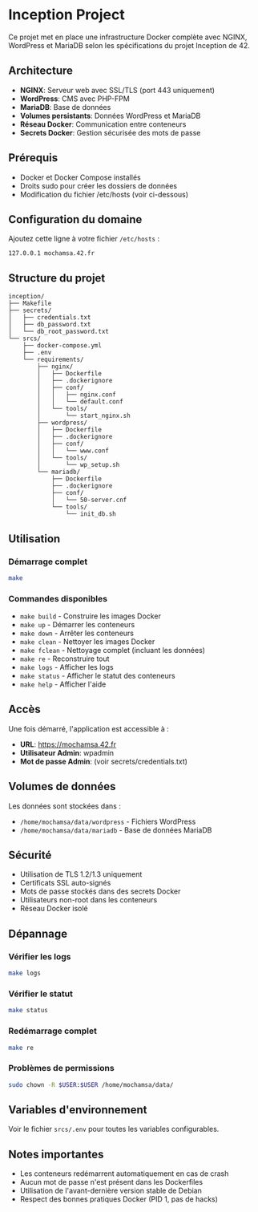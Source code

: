 # Inception Project

Ce projet met en place une infrastructure Docker complète avec NGINX, WordPress et MariaDB selon les spécifications du projet Inception de 42.

## Architecture

- **NGINX**: Serveur web avec SSL/TLS (port 443 uniquement)
- **WordPress**: CMS avec PHP-FPM
- **MariaDB**: Base de données
- **Volumes persistants**: Données WordPress et MariaDB
- **Réseau Docker**: Communication entre conteneurs
- **Secrets Docker**: Gestion sécurisée des mots de passe

## Prérequis

- Docker et Docker Compose installés
- Droits sudo pour créer les dossiers de données
- Modification du fichier /etc/hosts (voir ci-dessous)

## Configuration du domaine

Ajoutez cette ligne à votre fichier `/etc/hosts` :

```
127.0.0.1 mochamsa.42.fr
```

## Structure du projet

```
inception/
├── Makefile
├── secrets/
│   ├── credentials.txt
│   ├── db_password.txt
│   └── db_root_password.txt
└── srcs/
    ├── docker-compose.yml
    ├── .env
    └── requirements/
        ├── nginx/
        │   ├── Dockerfile
        │   ├── .dockerignore
        │   ├── conf/
        │   │   ├── nginx.conf
        │   │   └── default.conf
        │   └── tools/
        │       └── start_nginx.sh
        ├── wordpress/
        │   ├── Dockerfile
        │   ├── .dockerignore
        │   ├── conf/
        │   │   └── www.conf
        │   └── tools/
        │       └── wp_setup.sh
        └── mariadb/
            ├── Dockerfile
            ├── .dockerignore
            ├── conf/
            │   └── 50-server.cnf
            └── tools/
                └── init_db.sh
```

## Utilisation

### Démarrage complet
```bash
make
```

### Commandes disponibles

- `make build` - Construire les images Docker
- `make up` - Démarrer les conteneurs
- `make down` - Arrêter les conteneurs
- `make clean` - Nettoyer les images Docker
- `make fclean` - Nettoyage complet (incluant les données)
- `make re` - Reconstruire tout
- `make logs` - Afficher les logs
- `make status` - Afficher le statut des conteneurs
- `make help` - Afficher l'aide

## Accès

Une fois démarré, l'application est accessible à :
- **URL**: https://mochamsa.42.fr
- **Utilisateur Admin**: wpadmin
- **Mot de passe Admin**: (voir secrets/credentials.txt)

## Volumes de données

Les données sont stockées dans :
- `/home/mochamsa/data/wordpress` - Fichiers WordPress
- `/home/mochamsa/data/mariadb` - Base de données MariaDB

## Sécurité

- Utilisation de TLS 1.2/1.3 uniquement
- Certificats SSL auto-signés
- Mots de passe stockés dans des secrets Docker
- Utilisateurs non-root dans les conteneurs
- Réseau Docker isolé

## Dépannage

### Vérifier les logs
```bash
make logs
```

### Vérifier le statut
```bash
make status
```

### Redémarrage complet
```bash
make re
```

### Problèmes de permissions
```bash
sudo chown -R $USER:$USER /home/mochamsa/data/
```

## Variables d'environnement

Voir le fichier `srcs/.env` pour toutes les variables configurables.

## Notes importantes

- Les conteneurs redémarrent automatiquement en cas de crash
- Aucun mot de passe n'est présent dans les Dockerfiles
- Utilisation de l'avant-dernière version stable de Debian
- Respect des bonnes pratiques Docker (PID 1, pas de hacks)
